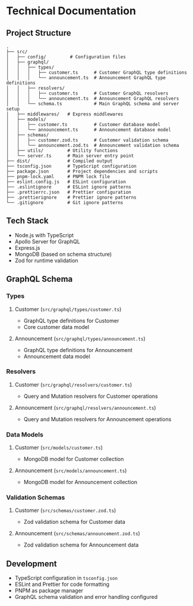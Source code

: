 # Technical Documentation

## Project Structure

```
.
├── src/
│   ├── config/         # Configuration files
│   ├── graphql/
│   │   ├── types/
│   │   │   ├── customer.ts      # Customer GraphQL type definitions
│   │   │   └── announcement.ts  # Announcement GraphQL type definitions
│   │   ├── resolvers/
│   │   │   ├── customer.ts      # Customer GraphQL resolvers
│   │   │   └── announcement.ts  # Announcement GraphQL resolvers
│   │   └── schema.ts            # Main GraphQL schema and server setup
│   ├── middlewares/   # Express middlewares
│   ├── models/
│   │   ├── customer.ts          # Customer database model
│   │   └── announcement.ts      # Announcement database model
│   ├── schemas/
│   │   ├── customer.zod.ts      # Customer validation schema
│   │   └── announcement.zod.ts  # Announcement validation schema
│   ├── utils/         # Utility functions
│   └── server.ts      # Main server entry point
├── dist/              # Compiled output
├── tsconfig.json      # TypeScript configuration
├── package.json       # Project dependencies and scripts
├── pnpm-lock.yaml     # PNPM lock file
├── eslint.config.js   # ESLint configuration
├── .eslintignore      # ESLint ignore patterns
├── .prettierrc.json   # Prettier configuration
├── .prettierignore    # Prettier ignore patterns
└── .gitignore         # Git ignore patterns
```

## Tech Stack

- Node.js with TypeScript
- Apollo Server for GraphQL
- Express.js
- MongoDB (based on schema structure)
- Zod for runtime validation

## GraphQL Schema

### Types

1. Customer (`src/graphql/types/customer.ts`)

   - GraphQL type definitions for Customer
   - Core customer data model

2. Announcement (`src/graphql/types/announcement.ts`)
   - GraphQL type definitions for Announcement
   - Announcement data model

### Resolvers

1. Customer (`src/graphql/resolvers/customer.ts`)

   - Query and Mutation resolvers for Customer operations

2. Announcement (`src/graphql/resolvers/announcement.ts`)
   - Query and Mutation resolvers for Announcement operations

### Data Models

1. Customer (`src/models/customer.ts`)

   - MongoDB model for Customer collection

2. Announcement (`src/models/announcement.ts`)
   - MongoDB model for Announcement collection

### Validation Schemas

1. Customer (`src/schemas/customer.zod.ts`)

   - Zod validation schema for Customer data

2. Announcement (`src/schemas/announcement.zod.ts`)
   - Zod validation schema for Announcement data

## Development

- TypeScript configuration in `tsconfig.json`
- ESLint and Prettier for code formatting
- PNPM as package manager
- GraphQL schema validation and error handling configured

